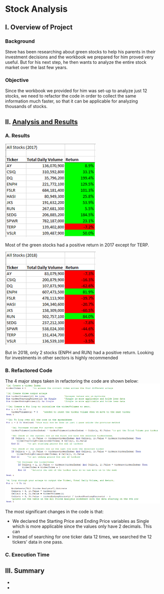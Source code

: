 # Stock Analysis

## I. Overview of Project

### Background
Steve has been researching about green stocks to help his parents in their investment decisions and the workbook we prepared for him proved very useful. But for his next step, he then wants to analyze the entire stock market over the last few years.  

### Objective
Since the workbook we provided for him was set-up to analyze just 12 stocks, we need to refactor the code in order to collect the same information much faster, so that it can be applicable for analyzing thousands of stocks. 


## II. [Analysis and Results](VBA_Challenge.xlsm)

### A. Results
![](Resources/VBA_Challenge_2017.png)

Most of the green stocks had a positive return in 2017 except for TERP.

![](Resources/VBA_Challenge_2018.png)

But in 2018, only 2 stocks (ENPH and RUN) had a positive return. Looking for investments in other sectors is highly recommended

### B. Refactored Code
The 4 major steps taken in refactoring the code are shown below:
![](Resources/Refactored_Code.png)

The most significant changes in the code is that:
- We declared the Starting Price and Ending Price variables as Single which is more applicable since the values only have 2 decimals. This can 
- Instead of searching for one ticker data 12 times, we searched the 12 tickers' data in one pass.

### C. Execution Time




## III. Summary
- 
- 

